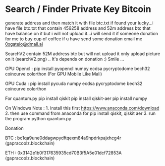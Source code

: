 # Search / Finder Private Key Bitcoin

generate address and then match it with file btc.txt if found your lucky...i have file btc.txt that contain 456258 address and 52m address btc that have balance on it but i will not upload it...i will send it if someone donation for me to buy cup of coffee
if u have send some donation email me 0xgateio@dmail.ai

SearchV2 contain 52M address btc but will not upload it only upload picture on it (searchV2.png) .. It's depends on donation :) Smile ... 


GPU Opencl : pip install pyopencl numpy ecdsa pycryptodome bech32 coincurve colorthon  (For GPU Mobile Like Mali)

GPU Cuda : pip install pycuda numpy ecdsa pycryptodome bech32 coincurve colorthon


For quantum.py
pip install qiskit
pip install qiskit-aer
pip install numpy

On Windows
Note : 1. Install this first https://www.anaconda.com/download
       2. then use command from anaconda for pip install qiskit, qiskit aer
       3. run the program python quantum.py

Donation

BTC : bc1qa9une0ddagwpydftqexm84a9hpdrkpajxhcg4r (gapracoolz.blockchain)

ETH : 0x3142e1b0f317635935cd70B3f5A5e01dcf72853A (gapracoolz.blockchain)

